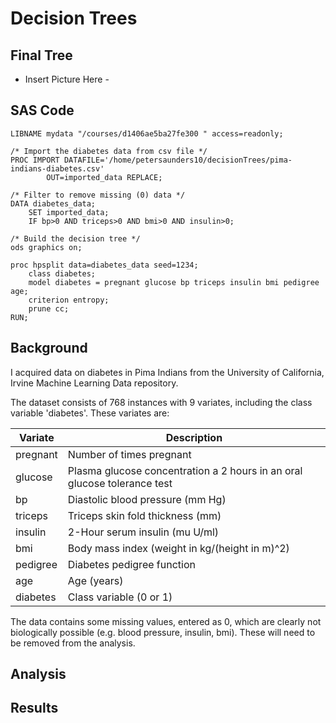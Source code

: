 # Decision Trees

## Final Tree

- Insert Picture Here -

## SAS Code
```sas
LIBNAME mydata "/courses/d1406ae5ba27fe300 " access=readonly;

/* Import the diabetes data from csv file */
PROC IMPORT DATAFILE='/home/petersaunders10/decisionTrees/pima-indians-diabetes.csv' 
        OUT=imported_data REPLACE;
        
/* Filter to remove missing (0) data */
DATA diabetes_data;
    SET imported_data;
    IF bp>0 AND triceps>0 AND bmi>0 AND insulin>0;

/* Build the decision tree */
ods graphics on;

proc hpsplit data=diabetes_data seed=1234;
    class diabetes;
    model diabetes = pregnant glucose bp triceps insulin bmi pedigree age;
    criterion entropy;
    prune cc;    
RUN;
```

## Background
I acquired data on diabetes in Pima Indians from the University of California, Irvine Machine Learning Data repository.

The dataset consists of 768 instances with 9 variates, including the class variable 'diabetes'.  These variates are:

| Variate | Description |
| --- | --- |
| pregnant | Number of times pregnant |
| glucose | Plasma glucose concentration a 2 hours in an oral glucose tolerance test |
| bp | Diastolic blood pressure (mm Hg)  |
| triceps | Triceps skin fold thickness (mm) |
| insulin | 2-Hour serum insulin (mu U/ml)  |
| bmi | Body mass index (weight in kg/(height in m)^2)  |
| pedigree | Diabetes pedigree function  |
| age | Age (years)  |
| diabetes | Class variable (0 or 1) |

The data contains some missing values, entered as 0, which are clearly not biologically possible (e.g. blood pressure, insulin, bmi).  These will need to be removed from the analysis.

## Analysis

## Results
